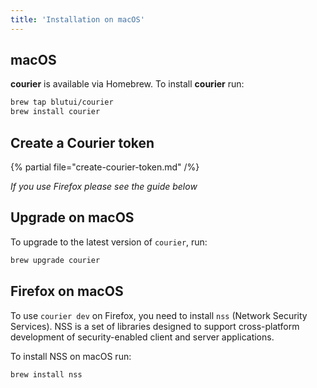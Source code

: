```yaml
---
title: 'Installation on macOS'
---
```


## macOS

**courier** is available via Homebrew. To install **courier** run:

```bash
brew tap blutui/courier
brew install courier
```

## Create a Courier token

{% partial file="create-courier-token.md" /%}

*If you use Firefox please see the guide below*

## Upgrade on macOS

To upgrade to the latest version of `courier`, run:

```bash
brew upgrade courier
```

## Firefox on macOS

To use `courier dev` on Firefox, you need to install `nss` (Network Security Services). NSS is a set of libraries designed to support cross-platform development of security-enabled client and server applications.

To install NSS on macOS run:

```bash
brew install nss
```
